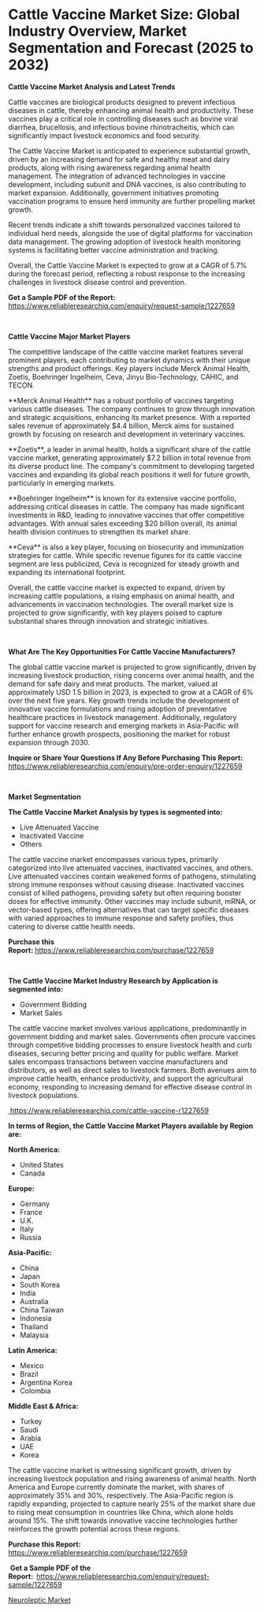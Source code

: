 <p><h1>Cattle Vaccine Market Size: Global Industry Overview, Market Segmentation and Forecast (2025 to 2032)</h1></p><p><strong>Cattle Vaccine Market Analysis and Latest Trends</strong></p>
<p><p>Cattle vaccines are biological products designed to prevent infectious diseases in cattle, thereby enhancing animal health and productivity. These vaccines play a critical role in controlling diseases such as bovine viral diarrhea, brucellosis, and infectious bovine rhinotracheitis, which can significantly impact livestock economics and food security.</p><p>The Cattle Vaccine Market is anticipated to experience substantial growth, driven by an increasing demand for safe and healthy meat and dairy products, along with rising awareness regarding animal health management. The integration of advanced technologies in vaccine development, including subunit and DNA vaccines, is also contributing to market expansion. Additionally, government initiatives promoting vaccination programs to ensure herd immunity are further propelling market growth.</p><p>Recent trends indicate a shift towards personalized vaccines tailored to individual herd needs, alongside the use of digital platforms for vaccination data management. The growing adoption of livestock health monitoring systems is facilitating better vaccine administration and tracking.</p><p>Overall, the Cattle Vaccine Market is expected to grow at a CAGR of 5.7% during the forecast period, reflecting a robust response to the increasing challenges in livestock disease control and prevention.</p></p>
<p><strong>Get a Sample PDF of the Report:&nbsp;</strong> <a href="https://www.reliableresearchiq.com/enquiry/request-sample/1227659?utm_campaign=3006&utm_medium=2&utm_source=Github&utm_content=ia&utm_term=08032025&utm_id=cattle-vaccine">https://www.reliableresearchiq.com/enquiry/request-sample/1227659</a></p>
<p>&nbsp;</p>
<p><strong>Cattle Vaccine Major Market Players</strong></p>
<p><p>The competitive landscape of the cattle vaccine market features several prominent players, each contributing to market dynamics with their unique strengths and product offerings. Key players include Merck Animal Health, Zoetis, Boehringer Ingelheim, Ceva, Jinyu Bio-Technology, CAHIC, and TECON. </p><p>**Merck Animal Health** has a robust portfolio of vaccines targeting various cattle diseases. The company continues to grow through innovation and strategic acquisitions, enhancing its market presence. With a reported sales revenue of approximately $4.4 billion, Merck aims for sustained growth by focusing on research and development in veterinary vaccines. </p><p>**Zoetis**, a leader in animal health, holds a significant share of the cattle vaccine market, generating approximately $7.2 billion in total revenue from its diverse product line. The company's commitment to developing targeted vaccines and expanding its global reach positions it well for future growth, particularly in emerging markets.</p><p>**Boehringer Ingelheim** is known for its extensive vaccine portfolio, addressing critical diseases in cattle. The company has made significant investments in R&D, leading to innovative vaccines that offer competitive advantages. With annual sales exceeding $20 billion overall, its animal health division continues to strengthen its market share.</p><p>**Ceva** is also a key player, focusing on biosecurity and immunization strategies for cattle. While specific revenue figures for its cattle vaccine segment are less publicized, Ceva is recognized for steady growth and expanding its international footprint.</p><p>Overall, the cattle vaccine market is expected to expand, driven by increasing cattle populations, a rising emphasis on animal health, and advancements in vaccination technologies. The overall market size is projected to grow significantly, with key players poised to capture substantial shares through innovation and strategic initiatives.</p></p>
<p>&nbsp;</p>
<p><strong>What Are The Key Opportunities For Cattle Vaccine Manufacturers?</strong></p>
<p><p>The global cattle vaccine market is projected to grow significantly, driven by increasing livestock production, rising concerns over animal health, and the demand for safe dairy and meat products. The market, valued at approximately USD 1.5 billion in 2023, is expected to grow at a CAGR of 6% over the next five years. Key growth trends include the development of innovative vaccine formulations and rising adoption of preventative healthcare practices in livestock management. Additionally, regulatory support for vaccine research and emerging markets in Asia-Pacific will further enhance growth prospects, positioning the market for robust expansion through 2030.</p></p>
<p><strong>Inquire or Share Your Questions If Any Before Purchasing This Report:</strong> <a href="https://www.reliableresearchiq.com/enquiry/pre-order-enquiry/1227659?utm_campaign=3006&utm_medium=2&utm_source=Github&utm_content=ia&utm_term=08032025&utm_id=cattle-vaccine">https://www.reliableresearchiq.com/enquiry/pre-order-enquiry/1227659</a></p>
<p>&nbsp;</p>
<p><strong>Market Segmentation</strong></p>
<p><strong>The Cattle Vaccine Market Analysis by types is segmented into:</strong></p>
<p><ul><li>Live Attenuated Vaccine</li><li>Inactivated Vaccine</li><li>Others</li></ul></p>
<p><p>The cattle vaccine market encompasses various types, primarily categorized into live attenuated vaccines, inactivated vaccines, and others. Live attenuated vaccines contain weakened forms of pathogens, stimulating strong immune responses without causing disease. Inactivated vaccines consist of killed pathogens, providing safety but often requiring booster doses for effective immunity. Other vaccines may include subunit, mRNA, or vector-based types, offering alternatives that can target specific diseases with varied approaches to immune response and safety profiles, thus catering to diverse cattle health needs.</p></p>
<p><strong>Purchase this Report:&nbsp;</strong><a href="https://www.reliableresearchiq.com/purchase/1227659?utm_campaign=3006&utm_medium=2&utm_source=Github&utm_content=ia&utm_term=08032025&utm_id=cattle-vaccine">https://www.reliableresearchiq.com/purchase/1227659</a></p>
<p>&nbsp;</p>
<p><strong>The Cattle Vaccine Market Industry Research by Application is segmented into:</strong></p>
<p><ul><li>Government Bidding</li><li>Market Sales</li></ul></p>
<p><p>The cattle vaccine market involves various applications, predominantly in government bidding and market sales. Governments often procure vaccines through competitive bidding processes to ensure livestock health and curb diseases, securing better pricing and quality for public welfare. Market sales encompass transactions between vaccine manufacturers and distributors, as well as direct sales to livestock farmers. Both avenues aim to improve cattle health, enhance productivity, and support the agricultural economy, responding to increasing demand for effective disease control in livestock populations.</p></p>
<p><a href="https://www.reliableresearchiq.com/cattle-vaccine-r1227659?utm_campaign=3006&utm_medium=2&utm_source=Github&utm_content=ia&utm_term=08032025&utm_id=cattle-vaccine">&nbsp;https://www.reliableresearchiq.com/cattle-vaccine-r1227659</a></p>
<p><strong>In terms of Region, the Cattle Vaccine Market Players available by Region are:</strong></p>
<p>
    <p> <strong> North America: </strong>
        <ul>
            <li>United States</li>
            <li>Canada</li>
        </ul>
        </p> 
    <p> <strong> Europe: </strong>
        <ul>
            <li>Germany</li>
            <li>France</li>
            <li>U.K.</li>
            <li>Italy</li>
            <li>Russia</li>
        </ul>
        </p> 
    <p> <strong> Asia-Pacific: </strong>
        <ul>
            <li>China</li>
            <li>Japan</li>
            <li>South Korea</li>
            <li>India</li>
            <li>Australia</li>
            <li>China Taiwan</li>
            <li>Indonesia</li>
            <li>Thailand</li>
            <li>Malaysia</li>
        </ul>
        </p> 
    <p> <strong> Latin America: </strong>
        <ul>
            <li>Mexico</li>
            <li>Brazil</li>
            <li>Argentina Korea</li>
            <li>Colombia</li>
        </ul>
        </p> 
    <p> <strong> Middle East & Africa: </strong>
        <ul>
            <li>Turkey</li>
            <li>Saudi</li>
            <li>Arabia</li>
            <li>UAE</li>
            <li>Korea</li>
        </ul>
    </p>
    </p>
<p><p>The cattle vaccine market is witnessing significant growth, driven by increasing livestock population and rising awareness of animal health. North America and Europe currently dominate the market, with shares of approximately 35% and 30%, respectively. The Asia-Pacific region is rapidly expanding, projected to capture nearly 25% of the market share due to rising meat consumption in countries like China, which alone holds around 15%. The shift towards innovative vaccine technologies further reinforces the growth potential across these regions.</p></p>
<p><strong>Purchase this Report: </strong><a href="https://www.reliableresearchiq.com/purchase/1227659?utm_campaign=3006&utm_medium=2&utm_source=Github&utm_content=ia&utm_term=08032025&utm_id=cattle-vaccine">https://www.reliableresearchiq.com/purchase/1227659</a></p>
<p>&nbsp;<strong>Get a Sample PDF of the Report:&nbsp;&nbsp;</strong><a href="https://www.reliableresearchiq.com/enquiry/request-sample/1227659?utm_campaign=3006&utm_medium=2&utm_source=Github&utm_content=ia&utm_term=08032025&utm_id=cattle-vaccine">https://www.reliableresearchiq.com/enquiry/request-sample/1227659</a></p>
<p><strong></strong></p>
<p><p><a href="https://github.com/mriwacraane/Market-Research-Report-List-1/blob/main/neuroleptic-market.md?utm_campaign=3006&utm_medium=2&utm_source=Github&utm_content=ia&utm_term=08032025&utm_id=cattle-vaccine">Neuroleptic Market</a></p></p>